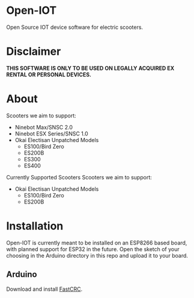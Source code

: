 # Open-IOT
Open Source IOT device software for electric scooters.

# Disclaimer
**THIS SOFTWARE IS ONLY TO BE USED ON LEGALLY ACQUIRED EX RENTAL OR PERSONAL DEVICES.**

# About
Scooters we aim to support:
* Ninebot Max/SNSC 2.0
* Ninebot ESX Series/SNSC 1.0
* Okai Electisan Unpatched Models
  * ES100/Bird Zero
  * ES200B
  * ES300
  * ES400

Currently Supported Scooters
Scooters we aim to support:
* Okai Electisan Unpatched Models
  * ES100/Bird Zero
  * ES200B
# Installation
Open-IOT is currently meant to be installed on an ESP8266 based board, with planned support for ESP32 in the future.
Open the sketch of your choosing in the Arduino directory in this repo and upload it to your board.

## Arduino

Download and install [FastCRC](https://github.com/FrankBoesing/FastCRC).
